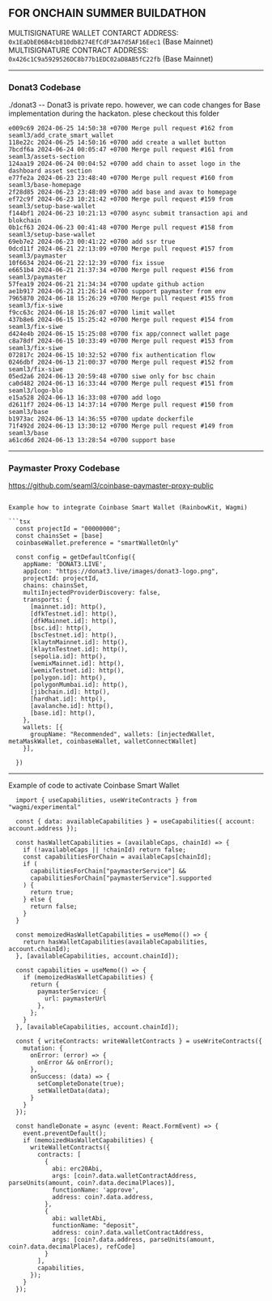 ## FOR ONCHAIN SUMMER BUILDATHON

MULTISIGNATURE WALLET CONTARCT ADDRESS: `0x1EaDbE06B4cb810db8274EfCdF3A47d5AF16Eec1` (Base Mainnet)
MULTISIGNATURE CONTRACT ADDRESS: `0x426c1C9a5929526DC8b77b1EDC02aD8AB5fC22fb` (Base Mainnet)

---
### Donat3 Codebase
./donat3 -- Donat3 is private repo. however, we can code changes for Base implementation during the hackaton. plese checkout this folder 

```
e009c69 2024-06-25 14:50:38 +0700 Merge pull request #162 from seaml3/add_crate_smart_wallet
118e22c 2024-06-25 14:50:16 +0700 add create a wallet button
7bcdf6a 2024-06-24 00:05:47 +0700 Merge pull request #161 from seaml3/assets-section
124aa19 2024-06-24 00:04:52 +0700 add chain to asset logo in the dashboard asset section
e77fe2a 2024-06-23 23:48:40 +0700 Merge pull request #160 from seaml3/base-homepage
2f28d85 2024-06-23 23:48:09 +0700 add base and avax to homepage
ef72c9f 2024-06-23 10:21:42 +0700 Merge pull request #159 from seaml3/setup-base-wallet
f144bf1 2024-06-23 10:21:13 +0700 async submit transaction api and blokchain
0b1cf63 2024-06-23 00:41:48 +0700 Merge pull request #158 from seaml3/setup-base-wallet
69eb7e2 2024-06-23 00:41:22 +0700 add ssr true
0dcd11f 2024-06-21 22:13:09 +0700 Merge pull request #157 from seaml3/paymaster
10f6634 2024-06-21 22:12:39 +0700 fix issue
e6651b4 2024-06-21 21:37:34 +0700 Merge pull request #156 from seaml3/paymaster
57fea19 2024-06-21 21:34:34 +0700 update github action
ae1b917 2024-06-21 21:26:14 +0700 support paymaster from env
7965870 2024-06-18 15:26:29 +0700 Merge pull request #155 from seaml3/fix-siwe
f9cc63c 2024-06-18 15:26:07 +0700 limit wallet
437b8e6 2024-06-15 15:25:42 +0700 Merge pull request #154 from seaml3/fix-siwe
d424e4b 2024-06-15 15:25:08 +0700 fix app/connect wallet page
c8a78df 2024-06-15 10:33:49 +0700 Merge pull request #153 from seaml3/fix-siwe
072817c 2024-06-15 10:32:52 +0700 fix authentication flow
0246dbf 2024-06-13 21:00:37 +0700 Merge pull request #152 from seaml3/fix-siwe
05ed2a6 2024-06-13 20:59:48 +0700 siwe only for bsc chain
ca0d482 2024-06-13 16:33:44 +0700 Merge pull request #151 from seaml3/logo-blo
e15a528 2024-06-13 16:33:08 +0700 add logo
d2611f7 2024-06-13 14:37:14 +0700 Merge pull request #150 from seaml3/base
b1973ac 2024-06-13 14:36:55 +0700 update dockerfile
71f492d 2024-06-13 13:30:12 +0700 Merge pull request #149 from seaml3/base
a61cd6d 2024-06-13 13:28:54 +0700 support base
```
---
### Paymaster Proxy Codebase
https://github.com/seaml3/coinbase-paymaster-proxy-public

```

Example how to integrate Coinbase Smart Wallet (RainbowKit, Wagmi)

```tsx
  const projectId = "00000000";
  const chainsSet = [base]
  coinbaseWallet.preference = "smartWalletOnly"

  const config = getDefaultConfig({
    appName: 'DONAT3.LIVE',
    appIcon: "https://donat3.live/images/donat3-logo.png",
    projectId: projectId,
    chains: chainsSet,
    multiInjectedProviderDiscovery: false,
    transports: {
      [mainnet.id]: http(),
      [dfkTestnet.id]: http(),
      [dfkMainnet.id]: http(),
      [bsc.id]: http(),
      [bscTestnet.id]: http(),
      [klaytnMainnet.id]: http(),
      [klaytnTestnet.id]: http(),
      [sepolia.id]: http(),
      [wemixMainnet.id]: http(),
      [wemixTestnet.id]: http(),
      [polygon.id]: http(),
      [polygonMumbai.id]: http(),
      [jibchain.id]: http(),
      [hardhat.id]: http(),
      [avalanche.id]: http(),
      [base.id]: http(),
    },
    wallets: [{
      groupName: "Recommended", wallets: [injectedWallet, metaMaskWallet, coinbaseWallet, walletConnectWallet]
    }],

  })
```

---

Example of code to activate Coinbase Smart Wallet

```tsx
  import { useCapabilities, useWriteContracts } from "wagmi/experimental"

  const { data: availableCapabilities } = useCapabilities({ account: account.address });

  const hasWalletCapabilities = (availableCaps, chainId) => {
    if (!availableCaps || !chainId) return false;
    const capabilitiesForChain = availableCaps[chainId];
    if (
      capabilitiesForChain["paymasterService"] &&
      capabilitiesForChain["paymasterService"].supported
    ) {
      return true;
    } else {
      return false;
    }
  }

  const memoizedHasWalletCapabilities = useMemo(() => {
    return hasWalletCapabilities(availableCapabilities, account.chainId);
  }, [availableCapabilities, account.chainId]);

  const capabilities = useMemo(() => {
    if (memoizedHasWalletCapabilities) {
      return {
        paymasterService: {
          url: paymasterUrl
        },
      };
    }
  }, [availableCapabilities, account.chainId]);

  const { writeContracts: writeWalletContracts } = useWriteContracts({
    mutation: {
      onError: (error) => {
        onError && onError();
      },
      onSuccess: (data) => {
        setCompleteDonate(true);
        setWalletData(data);
      }
    }
  });
  
  const handleDonate = async (event: React.FormEvent) => {
    event.preventDefault();
    if (memoizedHasWalletCapabilities) {
      writeWalletContracts({
        contracts: [
          {
            abi: erc20Abi,
            args: [coin?.data.walletContractAddress, parseUnits(amount, coin?.data.decimalPlaces)],
            functionName: 'approve',
            address: coin?.data.address,
          },
          {
            abi: walletAbi,
            functionName: "deposit",
            address: coin?.data.walletContractAddress,
            args: [coin?.data.address, parseUnits(amount, coin?.data.decimalPlaces), refCode]
          }
        ],
        capabilities,
      });
    }
  });
```